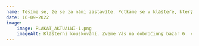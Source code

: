 ```yaml
---
name: Těšíme se, že se za námi zastavíte. Potkáme se v klášteře, který zase ožije?
date: 16-09-2022
image:
    image: PLAKAT_AKTUALNI-1.png
    imageAlt: Klášterní kouskování. Zveme Vás na dobročinný bazar 6. - 10. října 2002 v Kostele sv. Josefa Fulnek
---
```


